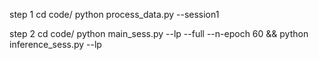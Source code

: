 step 1
cd code/
python process_data.py --session1

step 2
cd code/
python main_sess.py --lp --full --n-epoch 60  && python inference_sess.py --lp 
